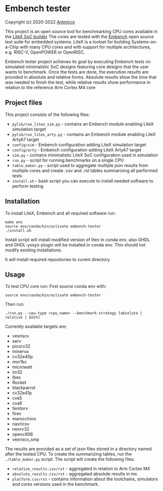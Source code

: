 # Embench tester

Copyright (c) 2020-2022 [Antmicro](https://www.antmicro.com)

This project is an open source tool for benchmarking CPU cores available in the [LiteX SoC builder](https://github.com/enjoy-digital/litex)
The cores are tested with the [Embench](https://github.com/embench/embench-iot) open source test suite for embedded systems.
LiteX is a toolset for building Systems-on-a-Chip with many CPU cores and with support for multiple architectures, e.g. RISC-V, OpenPOWER or OpenRISC.

Embench tester project achieves its goal by executing Embench tests on simulated minimalistic SoC designs featuring core designs that the user wants to benchmark.
Once the tests are done, the execution results are provided in absolute and relative forms.
Absolute results show the time that was needed to finish the test, while relative results show performance in relation to the reference Arm Cortex M4 core

## Project files

This project consists of the following files:
* `pylib/run_litex_sim.py` - contains an Embench module enabling LiteX simulation target
* `pylib/run_litex_arty.py` - contains an Embench module enabling LiteX ArtyA7 target
* `config/sim` - Embench configuration adding LiteX simulation target
* `config/arty` - Embench configuration adding LiteX ArtyA7 target
* `sim.py` - contains minimalistic LiteX SoC configuration used in simulation
* `run.py` - script for running benchmarks on a single CPU
* `table_maker.py` - script used to aggregate multiple json results from multiple cores and create .csv and .rst tables summarising all performed tests
* `install.sh` - bash script you can execute to install needed software to perform testing

## Installation

To install LiteX, Embench and all required software run:

```
make env
source env/conda/bin/activate embench-tester
./install.sh
```
Install script will install modified version of litex in conda env,
also GHDL and GHDL-yosys-plugin will be installed in conda env.
This should not modify existing installations.


It will install required repositories to curent directory.

## Usage

To test CPU core run:
First source conda env with:
```
source env/conda/bin/activate embench-tester
```
Then run:
```
./run.py --cpu-type <cpu_name> --benchmark-strategy [absolute | relative | both]
```

Currently available targets are:

* vexriscv
* serv
* picorv32
* minerva
* cv32e40p
* mor1kx
* microwatt
* lm32
* Ibex
* Rocket
* blackparrot
* cv32e41p
* cva5
* cva6
* femtorv
* firev
* marocchino
* naxricsv
* neorv32
* openc906
* vexriscv_smp

The results are provided as a set of json files stored in a directory named after the tested CPU.
To create the summarizing tables, run the ``./table_maker.py`` script.
The script will create the following files:

* `relative_results.csv/rst` - aggregated in relation to Arm Cortex M4
* `absolute_results.csv/rst` - aggregated absolute results in ms
* `platform.csv/rst` - contains information about the toolchains, simulators and cores versions used in the benchmark.
